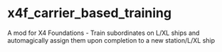 # x4f_carrier_based_training
A mod for X4 Foundations - Train subordinates on L/XL ships and automagically assign them upon completion to a new station/L/XL ship
